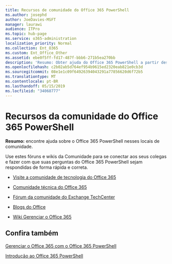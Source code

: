 ```yaml
---
title: Recursos de comunidade do Office 365 PowerShell
ms.author: josephd
author: JoeDavies-MSFT
manager: laurawi
audience: ITPro
ms.topic: hub-page
ms.service: o365-administration
localization_priority: Normal
ms.collection: Ent_O365
ms.custom: Ent_Office_Other
ms.assetid: ebe0f5ff-fd17-487f-bbb6-271b5ea270bb
description: 'Resumo: Obter ajuda do Office 365 PowerShell a partir desses locais da comunidade.'
ms.openlocfilehash: c2b02ab5d764ef954b9615ed2320eab821e0cb3d
ms.sourcegitcommit: 08e1e1c09f64926394043291a77856620d6f72b5
ms.translationtype: MT
ms.contentlocale: pt-BR
ms.lasthandoff: 05/15/2019
ms.locfileid: "34068777"
---
```

# <a name="office-365-powershell-community-resources"></a>Recursos da comunidade do Office 365 PowerShell

 **Resumo:** encontre ajuda sobre o Office 365 PowerShell nesses locais de comunidade.
  
Use estes fóruns e wikis da Comunidade para se conectar aos seus colegas e fazer com que suas perguntas do Office 365 PowerShell sejam respondidas de forma rápida e correta. 
  
- [Visite a comunidade de tecnologia do Office 365](https://techcommunity.microsoft.com/t5/Office-365/ct-p/Office365)
    
- [Comunidade técnica do Office 365](https://techcommunity.microsoft.com/t5/Office-365/ct-p/Office365)
    
- [Fórum da comunidade do Exchange TechCenter](https://social.technet.microsoft.com/Forums/exchange/en-US/home?forum=exchangesvrgeneral)
    
- [Blogs do Office](https://blogs.office.com/)
    
- [Wiki Gerenciar o Office 365](https://community.office365.com/en-us/w/manage/default.aspx)
    
## <a name="see-also"></a>Confira também

#### 

[Gerenciar o Office 365 com o Office 365 PowerShell](manage-office-365-with-office-365-powershell.md)
  
[Introdução ao Office 365 PowerShell](getting-started-with-office-365-powershell.md)

